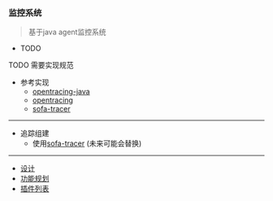 ### 监控系统
> 基于java agent监控系统
* TODO

TODO 需要实现规范
* 参考实现
    * [opentracing-java](https://github.com/opentracing/opentracing-java)
    * [opentracing](https://opentracing.io/specification/)
    * [sofa-tracer](https://github.com/sofastack/sofa-tracer)
  
---
* 追踪组建
	* 使用[sofa-tracer](https://github.com/sofastack/sofa-tracer) (未来可能会替换)
---
* [设计](https://github.com/dyisdog/monitor/wiki)
* [功能规划](https://github.com/dyisdog/monitor/wiki/%E5%8A%9F%E8%83%BD%E8%A7%84%E5%88%92)
* [插件列表](https://github.com/dyisdog/monitor/wiki/%E6%8F%92%E4%BB%B6%E5%88%97%E8%A1%A8)